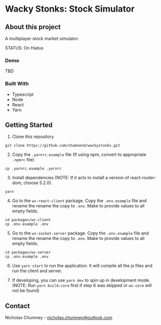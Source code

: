 # Wacky Stonks: Stock Simulator

## About this project
A multiplayer stock market simulator.

STATUS: On Hiatus

### Demo
TBD

### Built With
- Typescript
- Node
- React
- Yarn

## Getting Started
1) Clone this repository
```
git clone https://github.com/chumnend/wackystonks.git
```

2) Copy the `.yarnrc.example` file (If using npm, convert to appropriate `.npmrc` file)
```
cp .yarnrc.example .yarnrc
```

3) Install dependencies (NOTE: If it acts to install a version of react-router-dom, choose 5.2.0). 
```
yarn
```

4) Go to the `ws-react-client` package. Copy the `.env.example` file and rename the  rename the copy to `.env`. Make to provide values to all empty fields.
```
cd packages/ws-client
cp .env.example .env
```

5) Go to the `ws-socket-server` package. Copy the `.env.example` file and rename the  rename the copy to `.env`. Make to provide values to all empty fields.
```
cd packages/ws-server
cp .env.example .env
```

6) Use `yarn start` to run the application. It will compile all the js files and run the client and server. 

7) If developing, you can use `yarn dev` to spin up in development mode. (NOTE: Run `yarn build:core` first if step 6 was skipped or `ws-core` will not be found)

## Contact
Nicholas Chumney - [nicholas.chumney@outlook.com](nicholas.chumney@outlook.com) 
